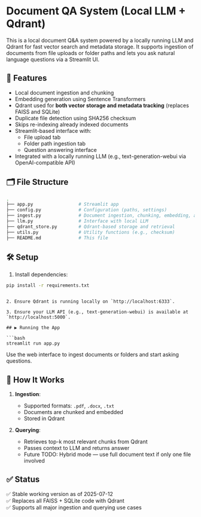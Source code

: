 # Document QA System (Local LLM + Qdrant)
This is a local document Q&A system powered by a locally running LLM and Qdrant for fast vector search and metadata storage. It supports ingestion of documents from file uploads or folder paths and lets you ask natural language questions via a Streamlit UI.

## 🔧 Features

- Local document ingestion and chunking
- Embedding generation using Sentence Transformers
- Qdrant used for **both vector storage and metadata tracking** (replaces FAISS and SQLite)
- Duplicate file detection using SHA256 checksum
- Skips re-indexing already indexed documents
- Streamlit-based interface with:
   - File upload tab
   - Folder path ingestion tab
   - Question answering interface
- Integrated with a locally running LLM (e.g., text-generation-webui via OpenAI-compatible API)

## 🗂️ File Structure

```bash
.
├── app.py                 # Streamlit app
├── config.py              # Configuration (paths, settings)
├── ingest.py              # Document ingestion, chunking, embedding, and Qdrant storage
├── llm.py                 # Interface with local LLM
├── qdrant_store.py        # Qdrant-based storage and retrieval
├── utils.py               # Utility functions (e.g., checksum)
├── README.md              # This file
```

## 🛠️ Setup

1. Install dependencies:

```bash
pip install -r requirements.txt
```
```

2. Ensure Qdrant is running locally on `http://localhost:6333`.

3. Ensure your LLM API (e.g., text-generation-webui) is available at `http://localhost:5000`.

## ▶️ Running the App

```bash
streamlit run app.py
```

Use the web interface to ingest documents or folders and start asking questions.

## 🧠 How It Works

1. **Ingestion**:
   - Supported formats: `.pdf`, `.docx`, `.txt`
   - Documents are chunked and embedded
   - Stored in Qdrant

2. **Querying**:
   - Retrieves top-k most relevant chunks from Qdrant
   - Passes context to LLM and returns answer
   - Future TODO: Hybrid mode — use full document text if only one file involved


## ✅ Status

✅ Stable working version as of 2025-07-12  
✅ Replaces all FAISS + SQLite code with Qdrant  
✅ Supports all major ingestion and querying use cases  
